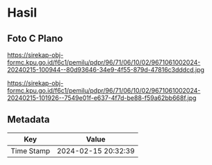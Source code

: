 # Hasil

## Foto C Plano

https://sirekap-obj-formc.kpu.go.id/f6c1/pemilu/pdpr/96/71/06/10/02/9671061002024-20240215-100944--80d93646-34e9-4f55-879d-47816c3dddcd.jpg

https://sirekap-obj-formc.kpu.go.id/f6c1/pemilu/pdpr/96/71/06/10/02/9671061002024-20240215-101926--7549e01f-e637-4f7d-be88-f59a62bb668f.jpg


## Metadata

| Key        | Value               |
| ---------- | ------------------- |
| Time Stamp | 2024-02-15 20:32:39 |



